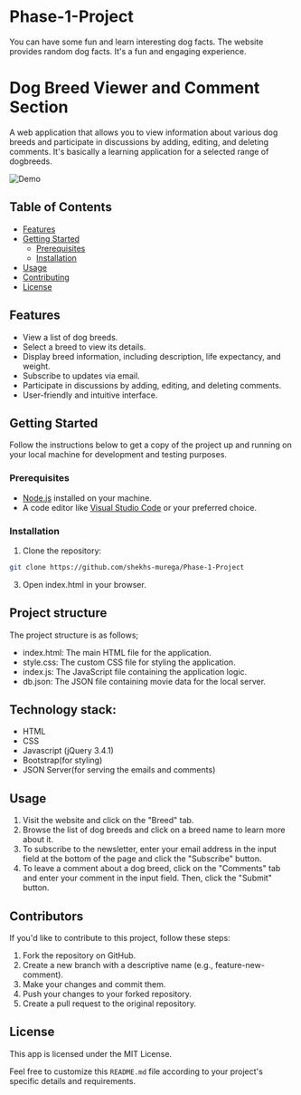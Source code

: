 # Phase-1-Project
You can have some fun and learn interesting dog facts. The website provides random dog facts. It's a fun and engaging experience.

# Dog Breed Viewer and Comment Section

A web application that allows you to view information about various dog breeds and participate in discussions by adding, editing, and deleting comments. It's basically a learning application for a selected range of dogbreeds.


![Demo](https://media.giphy.com/media/v1.Y2lkPTc5MGI3NjExZnZzY2E4aWJxMW5yZ3l2M2hvNXZ5OThqcHZnZjV0bWhvemJoNmQ3MSZlcD12MV9pbnRlcm5hbF9naWZfYnlfaWQmY3Q9Zw/vBhClQEqpKZU5x8yd6/giphy.gif)

## Table of Contents

- [Features](#features)
- [Getting Started](#getting-started)
  - [Prerequisites](#prerequisites)
  - [Installation](#installation)
- [Usage](#usage)
- [Contributing](#contributing)
- [License](#license)

## Features

- View a list of dog breeds.
- Select a breed to view its details.
- Display breed information, including description, life expectancy, and weight.
- Subscribe to updates via email.
- Participate in discussions by adding, editing, and deleting comments.
- User-friendly and intuitive interface.

## Getting Started

Follow the instructions below to get a copy of the project up and running on your local machine for development and testing purposes.

### Prerequisites

- [Node.js](https://nodejs.org/) installed on your machine.
- A code editor like [Visual Studio Code](https://code.visualstudio.com/) or your preferred choice.

### Installation

1. Clone the repository:

```bash
git clone https://github.com/shekhs-murega/Phase-1-Project
```
3. Open index.html in your browser.

## Project structure

The project structure is as follows;
- index.html: The main HTML file for the application.
- style.css: The custom CSS file for styling the application.
- index.js: The JavaScript file containing the application logic.
- db.json: The JSON file containing movie data for the local server.

## Technology stack:
- HTML
- CSS
- Javascript (jQuery 3.4.1)
- Bootstrap(for styling)
- JSON Server(for serving the emails and comments)

## Usage
1. Visit the website and click on the "Breed" tab.
2. Browse the list of dog breeds and click on a breed name to learn more about it.
3. To subscribe to the newsletter, enter your email address in the input field at the bottom of the page and click the "Subscribe" button.
4. To leave a comment about a dog breed, click on the "Comments" tab and enter your comment in the input field. Then, click the "Submit" button.

## Contributors

If you'd like to contribute to this project, follow these steps:

1. Fork the repository on GitHub.
2. Create a new branch with a descriptive name (e.g., feature-new-comment).
3. Make your changes and commit them.
4. Push your changes to your forked repository.
5. Create a pull request to the original repository.

## License
This app is licensed under the MIT License.


   [git-repo-url]: <https://github.com/shekhs-murega/Phase-1-Project >
   
Feel free to customize this `README.md` file according to your project's specific details and requirements.

  
